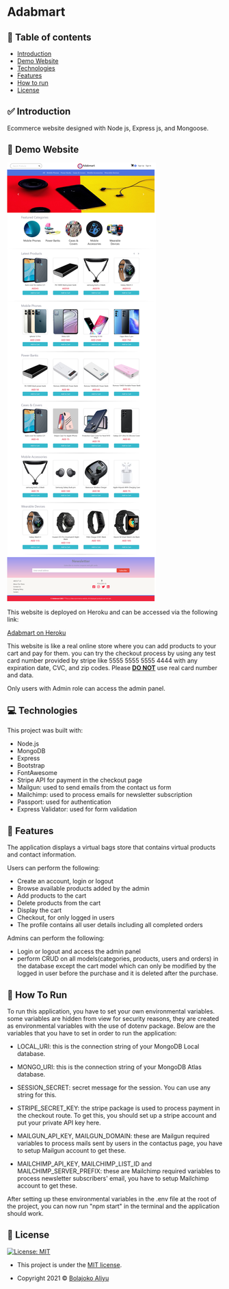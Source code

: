 # Adabmart

## :pushpin: Table of contents

- [Introduction](#white_check_mark-introduction)
- [Demo Website](#eyes-demo-website)
- [Technologies](#computer-technologies)
- [Features](#rocket-features)
- [How to run](#construction-worker-how-to-run)
- [License](#closed-book-license)

## :white_check_mark: Introduction

Ecommerce website designed with Node js, Express js, and Mongoose.

## :eyes: Demo Website

![screenshot](adabmartHome.png)

This website is deployed on Heroku and can be accessed via the following link:

[Adabmart on Heroku](https://adabmart.herokuapp.com/)

This website is like a real online store where you can add products to your cart and pay for them. you can try the checkout process by using any test card number provided by stripe like 5555 5555 5555 4444 with any expiration date, CVC, and zip codes. Please <u><b>DO NOT</b></u> use real card number and data.

Only users with Admin role can access the admin panel.

## :computer: Technologies

This project was built with:

- Node.js
- MongoDB
- Express
- Bootstrap
- FontAwesome
- Stripe API for payment in the checkout page
- Mailgun: used to send emails from the contact us form
- Mailchimp: used to process emails for newsletter subscription 
- Passport: used for authentication
- Express Validator: used for form validation

## :rocket: Features

The application displays a virtual bags store that contains virtual products and contact information.

Users can perform the following:

- Create an account, login or logout
- Browse available products added by the admin
- Add products to the cart
- Delete products from the cart
- Display the cart
- Checkout, for only logged in users
- The profile contains all user details including all completed orders

Admins can perform the following:

- Login or logout and access the admin panel
- perform CRUD on all models(categories, products, users and orders) in the database except the cart model which can only be modified by the logged in user before the purchase and it is deleted after the purchase.

## :construction_worker: How To Run

To run this application, you have to set your own environmental variables. some variables are hidden from view for security reasons, they are created as environmental variables with the use of dotenv package. Below are the variables that you have to set in order to run the application:

- LOCAL_URI: this is the connection string of your MongoDB Local database.

- MONGO_URI: this is the connection string of your MongoDB Atlas database.

- SESSION_SECRET: secret message for the session. You can use any string for this.

- STRIPE_SECRET_KEY: the stripe package is used to process payment in the checkout route. To get this, you should set up a stripe account and put your private API key here.

- MAILGUN_API_KEY, MAILGUN_DOMAIN: these are Mailgun required variables to process mails sent by users in the contactus page, you have to setup Mailgun account to get these.

- MAILCHIMP_API_KEY, MAILCHIMP_LIST_ID and MAILCHIMP_SERVER_PREFIX: these are Mailchimp required variables to process newsletter subscribers' email, you have to setup Mailchimp account to get these.

After setting up these environmental variables in the .env file at the root of the project, you can now run "npm start" in the terminal and the application should work.

## :closed_book: License

<a href="https://github.com/bolajokoaliyu/adabmart/blob/master/LICENSE">
    <img alt="License: MIT" src="https://img.shields.io/badge/License-MIT-03B0E8.svg" target="_blank" />
</a>

- This project is under the [MIT license](./LICENSE).

- Copyright 2021 © [Bolajoko Aliyu](https://github.com/bolajokoaliyu)
